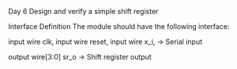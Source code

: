 Day 6
Design and verify a simple shift register

Interface Definition
The module should have the following interface:

input     wire        clk,
input     wire        reset,
input     wire        x_i,  -> Serial input

output    wire[3:0]   sr_o  -> Shift register output
